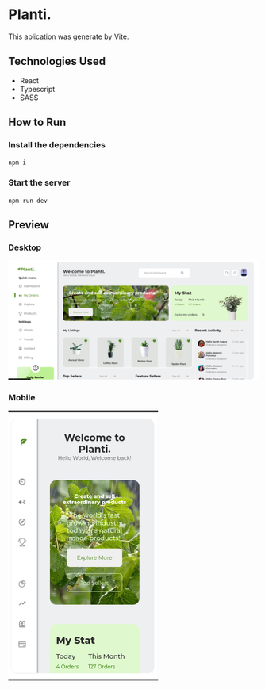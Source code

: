 # Planti.

This aplication was generate by Vite.

## Technologies Used
* React
* Typescript
* SASS

## How to Run

### Install the dependencies
`npm i`

### Start the server
`npm run dev`

## Preview

### Desktop
![desktop-view](./src/assets/docs/image.png)

### Mobile
![Alt text](./src/assets/docs/image-1.png)
